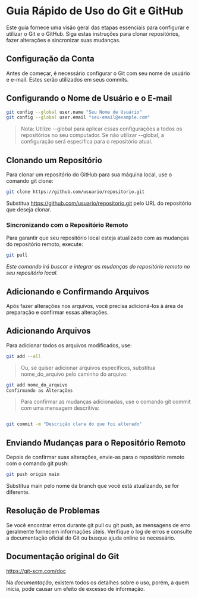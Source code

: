 # Guia Rápido de Uso do Git e GitHub

Este guia fornece uma visão geral das etapas essenciais para configurar e utilizar o Git e o GitHub. Siga estas instruções para clonar repositórios, fazer alterações e sincronizar suas mudanças.

## Configuração da Conta

Antes de começar, é necessário configurar o Git com seu nome de usuário e e-mail. Estes serão utilizados em seus commits.

## Configurando o Nome de Usuário e o E-mail

```sh
git config --global user.name "Seu Nome de Usuário"
git config --global user.email "seu-email@example.com"
````
> Nota: Utilize --global para aplicar essas configurações a todos os repositórios no seu computador. Se não utilizar --global, a configuração será específica para o repositório atual.

## Clonando um Repositório
Para clonar um repositório do GitHub para sua máquina local, use o comando git clone:

```sh
git clone https://github.com/usuario/repositorio.git
```
Substitua https://github.com/usuario/repositorio.git pelo URL do repositório que deseja clonar.

### Sincronizando com o Repositório Remoto
Para garantir que seu repositório local esteja atualizado com as mudanças do repositório remoto, execute:

```sh
git pull
```
*Este comando irá buscar e integrar as mudanças do repositório remoto no seu repositório local.*

## Adicionando e Confirmando Arquivos
Após fazer alterações nos arquivos, você precisa adicioná-los à área de preparação e confirmar essas alterações.

## Adicionando Arquivos
Para adicionar todos os arquivos modificados, use:

```sh
git add --all
```

> Ou, se quiser adicionar arquivos específicos, substitua nome_do_arquivo pelo caminho do arquivo:

```sh
git add nome_do_arquivo
Confirmando as Alterações

```
> Para confirmar as mudanças adicionadas, use o comando git commit com uma mensagem descritiva:

```sh

git commit -m "Descrição clara do que foi alterado"
```
## Enviando Mudanças para o Repositório Remoto
Depois de confirmar suas alterações, envie-as para o repositório remoto com o comando git push:
```sh
git push origin main
```
Substitua main pelo nome da branch que você está atualizando, se for diferente.

## Resolução de Problemas
Se você encontrar erros durante git pull ou git push, as mensagens de erro geralmente fornecem informações úteis. Verifique o log de erros e consulte a documentação oficial do Git ou busque ajuda online se necessário.

## Documentação original do Git
https://git-scm.com/doc

Na *documentação*, existem todos os detalhes sobre o uso, porém, a quem inicia, pode causar um efeito de excesso de informação.
